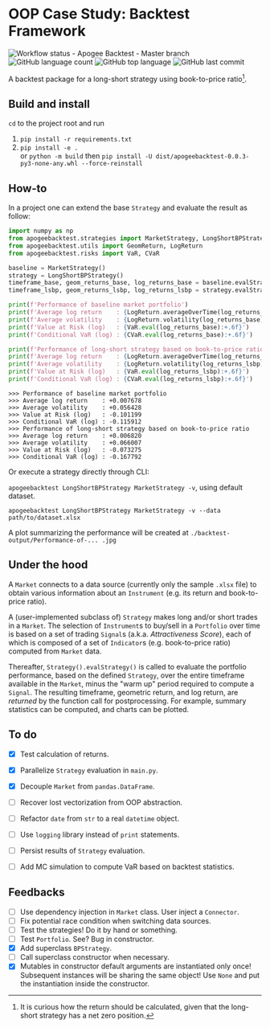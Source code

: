 # OOP Case Study: Backtest Framework

![Workflow status - Apogee Backtest - Master branch](https://github.com/tinkei/apogeebacktest/actions/workflows/python-package.yml/badge.svg?branch=master)
![GitHub language count](https://img.shields.io/github/languages/count/tinkei/apogeebacktest)
![GitHub top language](https://img.shields.io/github/languages/top/tinkei/apogeebacktest)
![GitHub last commit](https://img.shields.io/github/last-commit/tinkei/apogeebacktest)

A backtest package for a long-short strategy using book-to-price ratio[^1].

[^1]: It is curious how the return should be calculated, given that the long-short strategy has a net zero position.


## Build and install

`cd` to the project root and run

1. `pip install -r requirements.txt`
1. `pip install -e .`  
   or `python -m build` then `pip install -U dist/apogeebacktest-0.0.3-py3-none-any.whl --force-reinstall`


## How-to

In a project one can extend the base `Strategy` and evaluate the result as follow:

```python
import numpy as np
from apogeebacktest.strategies import MarketStrategy, LongShortBPStrategy
from apogeebacktest.utils import GeomReturn, LogReturn
from apogeebacktest.risks import VaR, CVaR

baseline = MarketStrategy()
strategy = LongShortBPStrategy()
timeframe_base, geom_returns_base, log_returns_base = baseline.evalStrategy()
timeframe_lsbp, geom_returns_lsbp, log_returns_lsbp = strategy.evalStrategy()

print(f'Performance of baseline market portfolio')
print(f'Average log return    : {LogReturn.averageOverTime(log_returns_base):+.6f}')
print(f'Average volatility    : {LogReturn.volatility(log_returns_base):+.6f}')
print(f'Value at Risk (log)   : {VaR.eval(log_returns_base):+.6f}')
print(f'Conditional VaR (log) : {CVaR.eval(log_returns_base):+.6f}')

print(f'Performance of long-short strategy based on book-to-price ratio')
print(f'Average log return    : {LogReturn.averageOverTime(log_returns_lsbp):+.6f}')
print(f'Average volatility    : {LogReturn.volatility(log_returns_lsbp):+.6f}')
print(f'Value at Risk (log)   : {VaR.eval(log_returns_lsbp):+.6f}')
print(f'Conditional VaR (log) : {CVaR.eval(log_returns_lsbp):+.6f}')
```

```none
>>> Performance of baseline market portfolio
>>> Average log return    : +0.007678
>>> Average volatility    : +0.056428
>>> Value at Risk (log)   : -0.101199
>>> Conditional VaR (log) : -0.115912
>>> Performance of long-short strategy based on book-to-price ratio
>>> Average log return    : +0.006820
>>> Average volatility    : +0.066007
>>> Value at Risk (log)   : -0.073275
>>> Conditional VaR (log) : -0.167792
```

Or execute a strategy directly through CLI:

`apogeebacktest LongShortBPStrategy MarketStrategy -v`, using default dataset.

`apogeebacktest LongShortBPStrategy MarketStrategy -v --data path/to/dataset.xlsx`

A plot summarizing the performance will be created at `./backtest-output/Performance-of-... .jpg`


## Under the hood

A `Market` connects to a data source (currently only the sample `.xlsx` file) to obtain various information about an `Instrument` (e.g. its return and book-to-price ratio).

A (user-implemented subclass of) `Strategy` makes long and/or short trades in a `Market`. The selection of `Instrument`s to buy/sell in a `Portfolio` over time is based on a set of trading `Signal`s (a.k.a. _Attractiveness Score_), each of which is composed of a set of `Indicator`s (e.g. book-to-price ratio) computed from `Market` data.

Thereafter, `Strategy().evalStrategy()` is called to evaluate the portfolio performance, based on the defined `Strategy`, over the entire timeframe available in the `Market`, minus the "warm up" period required to compute a `Signal`. The resulting timeframe, geometric return, and log return, are _returned_ by the function call for postprocessing. For example, summary statistics can be computed, and charts can be plotted.


## To do

- [x] Test calculation of returns.
- [x] Parallelize `Strategy` evaluation in `main.py`.
- [x] Decouple `Market` from `pandas.DataFrame`.
- [ ] Recover lost vectorization from OOP abstraction.
- [ ] Refactor `date` from `str` to a real `datetime` object.
- [ ] Use `logging` library instead of `print` statements.
- [ ] Persist results of `Strategy` evaluation.
- [ ] Add MC simulation to compute VaR based on backtest statistics.


## Feedbacks

- [ ] Use dependency injection in `Market` class. User inject a `Connector`.
- [ ] Fix potential race condition when switching data sources.
- [ ] Test the strategies! Do it by hand or something.
- [ ] Test `Portfolio`. See? Bug in constructor.
- [x] Add superclass `BPStrategy`.
- [ ] Call superclass constructor when necessary.
- [x] Mutables in constructor default arguments are instantiated only once! Subsequent instances will be sharing the same object! Use `None` and put the instantiation inside the constructor.
